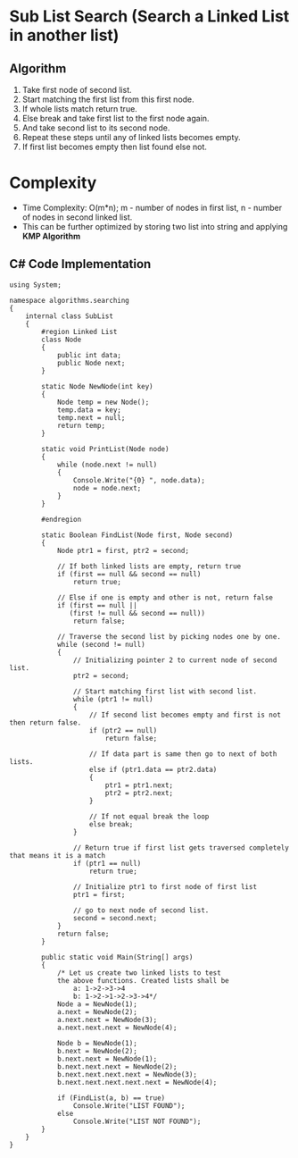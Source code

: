 # Sub List Search (Search a Linked List in another list)

## Algorithm 
1. Take first node of second list. 
2. Start matching the first list from this first node. 
3. If whole lists match return true. 
4. Else break and take first list to the first node again. 
5. And take second list to its second node. 
6. Repeat these steps until any of linked lists becomes empty. 
7. If first list becomes empty then list found else not.

# Complexity 
* Time Complexity: O(m*n); m - number of nodes in first list, n - number of nodes in second linked list. 
* This can be further optimized by storing two list into string and applying **KMP Algorithm** 

## C# Code Implementation 
```
using System;

namespace algorithms.searching
{
    internal class SubList
    {
        #region Linked List 
        class Node
        {
            public int data;
            public Node next;
        }

        static Node NewNode(int key)
        {
            Node temp = new Node();
            temp.data = key;
            temp.next = null;
            return temp;
        }

        static void PrintList(Node node)
        {
            while (node.next != null)
            {
                Console.Write("{0} ", node.data);
                node = node.next;
            }
        }

        #endregion

        static Boolean FindList(Node first, Node second)
        {
            Node ptr1 = first, ptr2 = second;

            // If both linked lists are empty, return true
            if (first == null && second == null)
                return true;

            // Else if one is empty and other is not, return false
            if (first == null ||
               (first != null && second == null))
                return false;

            // Traverse the second list by picking nodes one by one. 
            while (second != null)
            {
                // Initializing pointer 2 to current node of second list.
                ptr2 = second;

                // Start matching first list with second list. 
                while (ptr1 != null)
                {
                    // If second list becomes empty and first is not then return false. 
                    if (ptr2 == null)
                        return false;

                    // If data part is same then go to next of both lists. 
                    else if (ptr1.data == ptr2.data)
                    {
                        ptr1 = ptr1.next;
                        ptr2 = ptr2.next;
                    }

                    // If not equal break the loop 
                    else break;
                }

                // Return true if first list gets traversed completely that means it is a match
                if (ptr1 == null)
                    return true;

                // Initialize ptr1 to first node of first list
                ptr1 = first;

                // go to next node of second list. 
                second = second.next;
            }
            return false;
        }

        public static void Main(String[] args)
        {
            /* Let us create two linked lists to test
            the above functions. Created lists shall be
                a: 1->2->3->4
                b: 1->2->1->2->3->4*/
            Node a = NewNode(1);
            a.next = NewNode(2);
            a.next.next = NewNode(3);
            a.next.next.next = NewNode(4);

            Node b = NewNode(1);
            b.next = NewNode(2);
            b.next.next = NewNode(1);
            b.next.next.next = NewNode(2);
            b.next.next.next.next = NewNode(3);
            b.next.next.next.next.next = NewNode(4);

            if (FindList(a, b) == true)
                Console.Write("LIST FOUND");
            else
                Console.Write("LIST NOT FOUND");
        }
    }
}

```